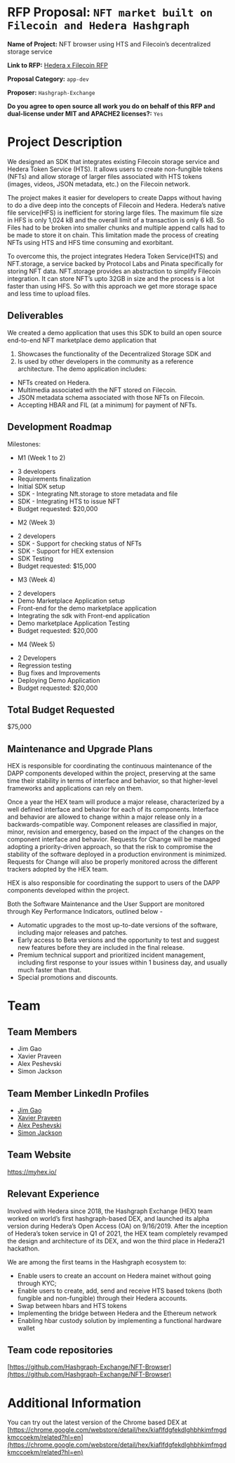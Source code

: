 # RFP Proposal: `NFT market built on Filecoin and Hedera Hashgraph`

**Name of Project:** NFT browser using HTS and Filecoin’s decentralized storage service

**Link to RFP:** [Hedera x Filecoin RFP](https://github.com/filecoin-project/devgrants/blob/master/rfps/hedera-and-filecoin.md)

**Proposal Category:** `app-dev`

**Proposer:** `Hashgraph-Exchange`

**Do you agree to open source all work you do on behalf of this RFP and dual-license under MIT and APACHE2 licenses?:** `Yes`

# Project Description

We designed an SDK that integrates existing Filecoin storage service and Hedera
Token Service (HTS). It allows users to create non-fungible tokens (NFTs) and allow
storage of larger files associated with HTS tokens (images, videos, JSON metadata,
etc.) on the Filecoin network.

The project makes it easier for developers to create Dapps without having to do a dive
deep into the concepts of Filecoin and Hedera. Hedera’s native file service(HFS) is
inefficient for storing large files. The maximum file size in HFS is only 1,024 kB and the
overall limit of a transaction is only 6 kB. So Files had to be broken into smaller chunks
and multiple append calls had to be made to store it on chain. This limitation made the
process of creating NFTs using HTS and HFS time consuming and exorbitant.

To overcome this, the project integrates Hedera Token Service(HTS) and NFT.storage,
a service backed by Protocol Labs and Pinata specifically for storing NFT data.
NFT.storage provides an abstraction to simplify Filecoin integration. It can store NFT’s
upto 32GB in size and the process is a lot faster than using HFS. So with this approach
we get more storage space and less time to upload files.

## Deliverables

We created a demo application that uses this SDK to build an open source end-to-end
NFT marketplace demo application that
1. Showcases the functionality of the Decentralized Storage SDK and
2. Is used by other developers in the community as a reference architecture.
The demo application includes:
* NFTs created on Hedera.
* Multimedia associated with the NFT stored on Filecoin.
* JSON metadata schema associated with those NFTs on Filecoin.
* Accepting HBAR and FIL (at a minimum) for payment of NFTs.

## Development Roadmap

Milestones:
- M1 (Week 1 to 2) 
* 3 developers
* Requirements finalization
* Initial SDK setup
* SDK - Integrating Nft.storage to store metadata and file
* SDK - Integrating HTS to issue NFT
* Budget requested: $20,000
- M2 (Week 3) 
* 2 developers
* SDK - Support for checking status of NFTs
* SDK - Support for HEX extension
* SDK Testing
* Budget requested: $15,000
- M3 (Week 4)
* 2 developers
* Demo Marketplace Application setup
* Front-end for the demo marketplace application
* Integrating the sdk with Front-end application
* Demo marketplace Application Testing
* Budget requested: $20,000
- M4 (Week 5) 
* 2 Developers
* Regression testing
* Bug fixes and Improvements
* Deploying Demo Application
* Budget requested: $20,000
## Total Budget Requested

$75,000

## Maintenance and Upgrade Plans

HEX is responsible for coordinating the continuous maintenance of the DAPP
components developed within the project, preserving at the same time their stability in
terms of interface and behavior, so that higher-level frameworks and applications can
rely on them.

Once a year the HEX team will produce a major release, characterized by a well defined
interface and behavior for each of its components. Interface and behavior are allowed to
change within a major release only in a backwards-compatible way.
Component releases are classified in major, minor, revision and emergency, based on
the impact of the changes on the component interface and behavior.
Requests for Change will be managed adopting a priority-driven approach, so that the
risk to compromise the stability of the software deployed in a production environment is
minimized. Requests for Change will also be properly monitored across the different
trackers adopted by the HEX team.

HEX is also responsible for coordinating the support to users of the DAPP components
developed within the project.

Both the Software Maintenance and the User Support are monitored through Key
Performance Indicators, outlined below -

* Automatic upgrades to the most up-to-date versions of the software, including major
releases and patches.
* Early access to Beta versions and the opportunity to test and suggest new features
before they are included in the final release.
* Premium technical support and prioritized incident management, including first
response to your issues within 1 business day, and usually much faster than that.
* Special promotions and discounts.

# Team

## Team Members

- Jim Gao
- Xavier Praveen
- Alex Peshevski
- Simon Jackson

## Team Member LinkedIn Profiles

- [Jim Gao](https://www.linkedin.com/in/jim-gao-a93369207/)
- [Xavier Praveen](https://www.linkedin.com/in/xavierpraveen/)
- [Alex Peshevski](https://www.linkedin.com/in/alzoo/)
- [Simon Jackson](https://www.linkedin.com/in/simon-jackson-72856aa3/)

## Team Website

https://myhex.io/

## Relevant Experience

Involved with Hedera since 2018, the Hashgraph Exchange (HEX) team worked on
world’s first hashgraph-based DEX, and launched its alpha version during Hedera’s
Open Access (OA) on 9/16/2019. After the inception of Hedera’s token service in Q1 of
2021, the HEX team completely revamped the design and architecture of its DEX, and
won the third place in Hedera21 hackathon.

We are among the first teams in the Hashgraph ecosystem to:

  * Enable users to create an account on Hedera mainet without going through KYC;
  * Enable users to create, add, send and receive HTS based tokens (both fungible
    and non-fungible) through their Hedera accounts.
  * Swap between hbars and HTS tokens
  * Implementing the bridge between Hedera and the Ethereum network
  * Enabling hbar custody solution by implementing a functional hardware wallet

## Team code repositories

[https://github.com/Hashgraph-Exchange/NFT-Browser](https://github.com/Hashgraph-Exchange/NFT-Browser)

# Additional Information

You can try out the latest version of the Chrome based DEX at 
[https://chrome.google.com/webstore/detail/hex/kiaflfdgfekdlghbhkimfmgdkmccoekm/related?hl=en](https://chrome.google.com/webstore/detail/hex/kiaflfdgfekdlghbhkimfmgdkmccoekm/related?hl=en)
